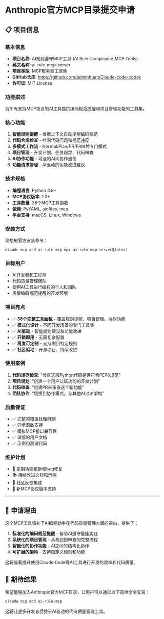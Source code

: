 # Anthropic官方MCP目录提交申请

## 📋 项目信息

### 基本信息
- **项目名称**: AI规则遵守MCP工具 (AI Rule Compliance MCP Tools)
- **英文名称**: ai-rule-mcp-server
- **项目类型**: MCP服务器工具集
- **GitHub仓库**: https://github.com/adminhuan/Claude-code-codex
- **许可证**: MIT License

### 功能描述
为所有支持MCP协议的AI工具提供编码规范提醒和项目管理功能的工具集。

### 核心功能
1. **智能规则提醒** - 根据上下文自动提醒编码规范
2. **代码合规检查** - 检测代码问题和规范违反
3. **多模式工作流** - Normal/Plan/PR/FR四种专门模式
4. **项目管理** - 开发计划、任务跟踪、代码审查
5. **AI协作功能** - 可选的AI间协作通信
6. **功能请求管理** - AI驱动的功能改进建议

### 技术规格
- **编程语言**: Python 3.8+
- **MCP协议版本**: 1.0+
- **工具数量**: 38个MCP工具函数
- **依赖**: PyYAML, aiofiles, mcp
- **平台支持**: macOS, Linux, Windows

### 安装方式
理想的官方安装命令：
```bash
claude mcp add ai-rule-mcp npx ai-rule-mcp-server@latest
```

### 目标用户
- AI开发者和工程师
- 代码质量管理团队
- 使用AI工具进行编程的个人和团队
- 需要编码规范提醒的开发环境

### 项目亮点
- ✅ **38个完整工具函数** - 覆盖规则提醒、项目管理、协作功能
- ✅ **模式化设计** - 不同开发场景的专门工具集
- ✅ **AI驱动** - 智能规则建议和功能改进
- ✅ **开箱即用** - 无需复杂配置
- ✅ **高度可定制** - 支持项目特定规则
- ✅ **社区驱动** - 开源项目，持续改进

### 使用案例
1. **代码规范检查**: "检查这段Python代码是否符合PEP8规范"
2. **项目规划**: "创建一个用户认证功能的开发计划"
3. **代码审查**: "创建PR来审查这个新功能"
4. **团队协作**: "切换到协作模式，与其他AI讨论架构"

### 质量保证
- ✅ 完整的错误处理机制
- ✅ 异步函数支持
- ✅ 模拟MCP接口兼容性
- ✅ 详细的用户文档
- ✅ 示例和测试代码

### 维护计划
- 🔄 定期功能更新和bug修复
- 📚 持续改进文档和示例
- 🤝 社区反馈集成
- 🔧 新MCP协议版本支持

---

## 📝 申请理由

这个MCP工具填补了AI编程助手在代码质量管理方面的空白，提供了：

1. **标准化的编码规范提醒** - 帮助AI遵守最佳实践
2. **系统化的项目管理** - 从规划到审查的完整流程
3. **智能化的协作功能** - AI之间的结构化协作
4. **可扩展的架构** - 支持自定义规则和功能

这将显著提升使用Claude Code等AI工具进行开发的效率和代码质量。

## 🎯 期待结果

希望能够加入Anthropic官方MCP目录，让用户可以通过以下简单命令安装：

```bash
claude mcp add ai-rule-mcp
```

这将让更多开发者受益于AI驱动的代码质量管理工具。
